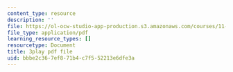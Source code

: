 ```yaml
---
content_type: resource
description: ''
file: https://ol-ocw-studio-app-production.s3.amazonaws.com/courses/11-384-malaysia-sustainable-cities-practicum-spring-2018/bbbe2c367ef871b4c7f552213e6dfe3a_hP9FIMolHEA.pdf
file_type: application/pdf
learning_resource_types: []
resourcetype: Document
title: 3play pdf file
uid: bbbe2c36-7ef8-71b4-c7f5-52213e6dfe3a
---
```

